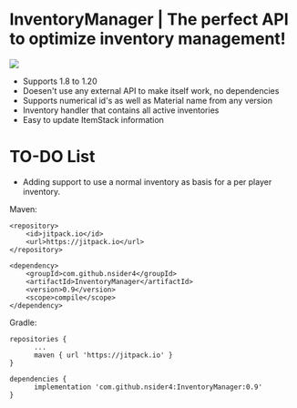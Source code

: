 # InventoryManager | The perfect API to optimize inventory management!

[![](https://jitpack.io/v/nsider4/InventoryManager.svg)](https://jitpack.io/#nsider4/InventoryManager)

- Supports 1.8 to 1.20
- Doesen't use any external API to make itself work, no dependencies
- Supports numerical id's as well as Material name from any version
- Inventory handler that contains all active inventories
- Easy to update ItemStack information


# TO-DO List
- Adding support to use a normal inventory as basis for a per player inventory.

Maven:
```
<repository>
    <id>jitpack.io</id>
    <url>https://jitpack.io</url>
</repository>
```
```
<dependency>
    <groupId>com.github.nsider4</groupId>
    <artifactId>InventoryManager</artifactId>
    <version>0.9</version>
    <scope>compile</scope>
</dependency>
```

Gradle:
```
repositories {
	  ...
	  maven { url 'https://jitpack.io' }
}
```
```
dependencies {
	  implementation 'com.github.nsider4:InventoryManager:0.9'
}
```
